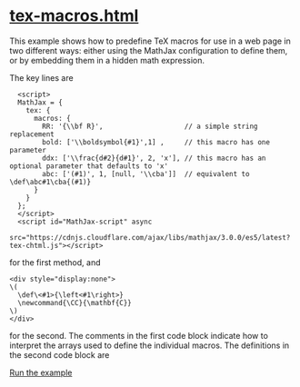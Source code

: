 # [tex-macros.html](https://mathjax.github.io/MathJax-demos-web/tex-macros.html)

This example shows how to predefine TeX macros for use in a web page in two different ways:  either using the MathJax configuration to define them, or by embedding them in a hidden math expression.

The key lines are

```
  <script>
  MathJax = {
    tex: {
      macros: {
        RR: '{\\bf R}',                    // a simple string replacement
        bold: ['\\boldsymbol{#1}',1] ,     // this macro has one parameter
        ddx: ['\\frac{d#2}{d#1}', 2, 'x'], // this macro has an optional parameter that defaults to 'x'
        abc: ['(#1)', 1, [null, '\\cba']]  // equivalent to \def\abc#1\cba{(#1)}
      }
    }
  };
  </script>
  <script id="MathJax-script" async
   src="https://cdnjs.cloudflare.com/ajax/libs/mathjax/3.0.0/es5/latest?tex-chtml.js"></script>
```

for the first method, and

```
<div style="display:none">
\(
  \def\<#1>{\left<#1\right>}
  \newcommand{\CC}{\mathbf{C}}
\)
</div>
```

for the second.  The comments in the first code block indicate how to interpret the arrays used to define the individual macros.  The definitions in the second code block are 

[Run the example](https://mathjax.github.io/MathJax-demos-web/tex-macros.html)

